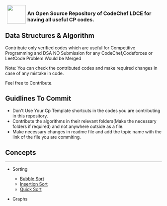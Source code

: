 <img src="https://lh3.googleusercontent.com/tz7nHSCh0zpBsFeFD4Lq1_aRC1SVlmid5MSJsE4pjh36Ri_opdar0ltpV69gaTdMgqS8IFo=s85" width="60px" style="float:left; padding:.35rem"/>

### An Open Source Repository of CodeChef LDCE for having all useful CP codes.
## Data Structures & Algorithm
Contribute only verified codes which are useful for Competitive Programming and DSA NO Submission for any CodeChef,Codeforces or LeetCode Problem Would be Merged

Note: You can check the contributed codes and make required changes in case of any mistake in code.

Feel free to Contribute.

<b><h2>Guidlines To Commit</b></h2>
- Don't Use Your Cp Template shortcuts in the codes you are contributing in this repository.
- Contribute the algorithms in their relevant folders(Make the necessary folders if required) and not anywhere outside as a file.
- Make necessary changes in readme file and add the topic name with the link of the file you are commiting.


## Concepts

---
- Sorting
  - [Bubble Sort](https://github.com/CodeChefLDCE/CodeChef_LDCE_CP/master/Sorting/Bubble_Sort.cpp)
  - [Insertion Sort](https://github.com/CodeChefLDCE/CodeChef_LDCE_CP/master/Sorting/Insertion_Sort.cpp)
  - [Quick Sort](https://github.com/CodeChefLDCE/CodeChef_LDCE_CP/master/Sorting/Quick_Sort.cpp)
  
- Graphs
